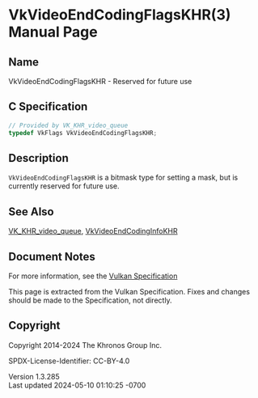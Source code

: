 # VkVideoEndCodingFlagsKHR(3) Manual Page

## Name

VkVideoEndCodingFlagsKHR - Reserved for future use



## <a href="#_c_specification" class="anchor"></a>C Specification

``` c
// Provided by VK_KHR_video_queue
typedef VkFlags VkVideoEndCodingFlagsKHR;
```

## <a href="#_description" class="anchor"></a>Description

`VkVideoEndCodingFlagsKHR` is a bitmask type for setting a mask, but is
currently reserved for future use.

## <a href="#_see_also" class="anchor"></a>See Also

[VK_KHR_video_queue](https://registry.khronos.org/vulkan/specs/1.3-extensions/man/html/VK_KHR_video_queue.html),
[VkVideoEndCodingInfoKHR](https://registry.khronos.org/vulkan/specs/1.3-extensions/man/html/VkVideoEndCodingInfoKHR.html)

## <a href="#_document_notes" class="anchor"></a>Document Notes

For more information, see the <a
href="https://registry.khronos.org/vulkan/specs/1.3-extensions/html/vkspec.html#VkVideoEndCodingFlagsKHR"
target="_blank" rel="noopener">Vulkan Specification</a>

This page is extracted from the Vulkan Specification. Fixes and changes
should be made to the Specification, not directly.

## <a href="#_copyright" class="anchor"></a>Copyright

Copyright 2014-2024 The Khronos Group Inc.

SPDX-License-Identifier: CC-BY-4.0

Version 1.3.285  
Last updated 2024-05-10 01:10:25 -0700
